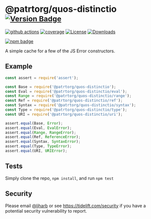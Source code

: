 # @patrtorg/quos-distinctio <sup>[![Version Badge][npm-version-svg]][package-url]</sup>

[![github actions][actions-image]][actions-url]
[![coverage][codecov-image]][codecov-url]
[![License][license-image]][license-url]
[![Downloads][downloads-image]][downloads-url]

[![npm badge][npm-badge-png]][package-url]

A simple cache for a few of the JS Error constructors.

## Example

```js
const assert = require('assert');

const Base = require('@patrtorg/quos-distinctio');
const Eval = require('@patrtorg/quos-distinctio/eval');
const Range = require('@patrtorg/quos-distinctio/range');
const Ref = require('@patrtorg/quos-distinctio/ref');
const Syntax = require('@patrtorg/quos-distinctio/syntax');
const Type = require('@patrtorg/quos-distinctio/type');
const URI = require('@patrtorg/quos-distinctio/uri');

assert.equal(Base, Error);
assert.equal(Eval, EvalError);
assert.equal(Range, RangeError);
assert.equal(Ref, ReferenceError);
assert.equal(Syntax, SyntaxError);
assert.equal(Type, TypeError);
assert.equal(URI, URIError);
```

## Tests
Simply clone the repo, `npm install`, and run `npm test`

## Security

Please email [@ljharb](https://github.com/ljharb) or see https://tidelift.com/security if you have a potential security vulnerability to report.

[package-url]: https://npmjs.org/package/@patrtorg/quos-distinctio
[npm-version-svg]: https://versionbadg.es/ljharb/@patrtorg/quos-distinctio.svg
[deps-svg]: https://david-dm.org/ljharb/@patrtorg/quos-distinctio.svg
[deps-url]: https://david-dm.org/ljharb/@patrtorg/quos-distinctio
[dev-deps-svg]: https://david-dm.org/ljharb/@patrtorg/quos-distinctio/dev-status.svg
[dev-deps-url]: https://david-dm.org/ljharb/@patrtorg/quos-distinctio#info=devDependencies
[npm-badge-png]: https://nodei.co/npm/@patrtorg/quos-distinctio.png?downloads=true&stars=true
[license-image]: https://img.shields.io/npm/l/@patrtorg/quos-distinctio.svg
[license-url]: LICENSE
[downloads-image]: https://img.shields.io/npm/dm/@patrtorg/quos-distinctio.svg
[downloads-url]: https://npm-stat.com/charts.html?package=@patrtorg/quos-distinctio
[codecov-image]: https://codecov.io/gh/ljharb/@patrtorg/quos-distinctio/branch/main/graphs/badge.svg
[codecov-url]: https://app.codecov.io/gh/ljharb/@patrtorg/quos-distinctio/
[actions-image]: https://img.shields.io/endpoint?url=https://github-actions-badge-u3jn4tfpocch.runkit.sh/ljharb/@patrtorg/quos-distinctio
[actions-url]: https://github.com/patrtorg/quos-distinctio/actions
